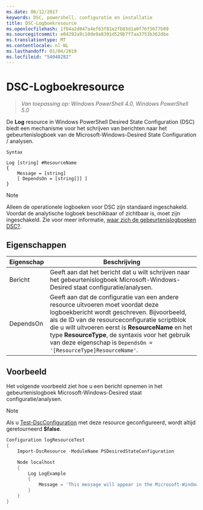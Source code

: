 ```yaml
---
ms.date: 06/12/2017
keywords: DSC, powershell, configuratie en installatie
title: DSC-Logboekresource
ms.openlocfilehash: 1f94a2d847a4ef63f81e2fb83d1a0f76f5677b09
ms.sourcegitcommit: e04292a9c10de9a8391d529b7f7aa3753b362dbe
ms.translationtype: MT
ms.contentlocale: nl-NL
ms.lasthandoff: 01/04/2019
ms.locfileid: "54048282"
---
```

# <a name="dsc-log-resource"></a>DSC-Logboekresource

> _Van toepassing op: Windows PowerShell 4.0, Windows PowerShell 5.0_

De __Log__ resource in Windows PowerShell Desired State Configuration (DSC) biedt een mechanisme voor het schrijven van berichten naar het gebeurtenislogboek van de Microsoft-Windows-Desired State Configuration / analysen.

```
Syntax

Log [string] #ResourceName
{
    Message = [string]
    [ DependsOn = [string[]] ]
}
```

> [!NOTE]
> Alleen de operationele logboeken voor DSC zijn standaard ingeschakeld. Voordat de analytische logboek beschikbaar of zichtbaar is, moet zijn ingeschakeld. Zie voor meer informatie, [waar zich de gebeurtenislogboeken DSC?](../../../troubleshooting/troubleshooting.md#where-are-dsc-event-logs).

## <a name="properties"></a>Eigenschappen

| Eigenschap | Beschrijving |
| --- | --- |
| Bericht| Geeft aan dat het bericht dat u wilt schrijven naar het gebeurtenislogboek Microsoft-Windows-Desired staat configuratie/analysen.|
| DependsOn | Geeft aan dat de configuratie van een andere resource uitvoeren moet voordat deze logboekbericht wordt geschreven. Bijvoorbeeld, als de ID van de resourceconfiguratie scriptblok die u wilt uitvoeren eerst is **ResourceName** en het type **ResourceType**, de syntaxis voor het gebruik van deze eigenschap is `DependsOn = '[ResourceType]ResourceName'`.|

## <a name="example"></a>Voorbeeld

Het volgende voorbeeld ziet hoe u een bericht opnemen in het gebeurtenislogboek Microsoft-Windows-Desired staat configuratie/analysen.

> [!NOTE]
> Als u [Test-DscConfiguration](https://technet.microsoft.com/en-us/library/dn407382.aspx) met deze resource geconfigureerd, wordt altijd geretourneerd **$false**.

```powershell
Configuration logResourceTest
{
    Import-DscResource -ModuleName PSDesiredStateConfiguration

    Node localhost
    {
        Log LogExample
        {
            Message = 'This message will appear in the Microsoft-Windows-Desired State Configuration/Analytic event log.'
        }
    }
}
```
